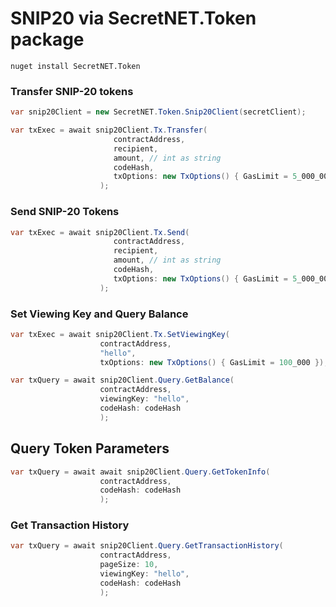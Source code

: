# SNIP20 via SecretNET.Token package
`nuget install SecretNET.Token`

### Transfer SNIP-20 tokens

```csharp
var snip20Client = new SecretNET.Token.Snip20Client(secretClient);

var txExec = await snip20Client.Tx.Transfer(
                       contractAddress,
                       recipient,
                       amount, // int as string
                       codeHash,
                       txOptions: new TxOptions() { GasLimit = 5_000_000 }
                    );
```

### Send SNIP-20 Tokens

```csharp
var txExec = await snip20Client.Tx.Send(
                       contractAddress,
                       recipient,
                       amount, // int as string
                       codeHash,
                       txOptions: new TxOptions() { GasLimit = 5_000_000 }
                    );
```

### Set Viewing Key and Query Balance

```csharp
var txExec = await snip20Client.Tx.SetViewingKey(
                    contractAddress,
                    "hello",
                    txOptions: new TxOptions() { GasLimit = 100_000 });

var txQuery = await snip20Client.Query.GetBalance(
                    contractAddress, 
                    viewingKey: "hello", 
                    codeHash: codeHash
                    );

```

## Query Token Parameters

```csharp
var txQuery = await await snip20Client.Query.GetTokenInfo(
                    contractAddress, 
                    codeHash: codeHash
                    );
```

### Get Transaction History

```csharp
var txQuery = await snip20Client.Query.GetTransactionHistory(
                    contractAddress, 
                    pageSize: 10,
                    viewingKey: "hello",                     
                    codeHash: codeHash
                    );
```
